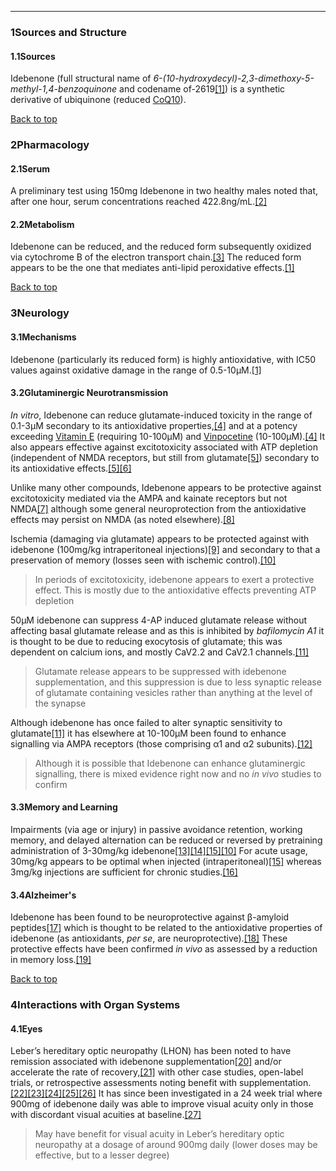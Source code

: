 





---


### 1Sources and Structure

#### 1.1Sources


Idebenone (full structural name of *6-(10-hydroxydecyl)-2,3-dimethoxy-5-methyl-1,4-benzoquinone* and codename of-2619[[1]](#ref1)) is a synthetic derivative of ubiquinone (reduced [CoQ10](/supplements/coenzyme-q10/)).


[Back to top](#c-sources-and-structure)
### 2Pharmacology

#### 2.1Serum


A preliminary test using 150mg Idebenone in two healthy males noted that, after one hour, serum concentrations reached 422.8ng/mL.[[2]](#ref2)


#### 2.2Metabolism


Idebenone can be reduced, and the reduced form subsequently oxidized via cytochrome B of the electron transport chain.[[3]](#ref3) The reduced form appears to be the one that mediates anti-lipid peroxidative effects.[[1]](#ref1)


[Back to top](#c-pharmacology)
### 3Neurology

#### 3.1Mechanisms


Idebenone (particularly its reduced form) is highly antioxidative, with IC50 values against oxidative damage in the range of 0.5-10µM.[[1]](#ref1)


#### 3.2Glutaminergic Neurotransmission


*In vitro*, Idebenone can reduce glutamate-induced toxicity in the range of 0.1-3µM secondary to its antioxidative properties,[[4]](#ref4) and at a potency exceeding [Vitamin E](/supplements/vitamin-e/) (requiring 10-100µM) and [Vinpocetine](/supplements/vinpocetine/) (10-100µM).[[4]](#ref4) It also appears effective against excitotoxicity associated with ATP depletion (independent of NMDA receptors, but still from glutamate[[5]](#ref5)) secondary to its antioxidative effects.[[5]](#ref5)[[6]](#ref6)


Unlike many other compounds, Idebenone appears to be protective against excitotoxicity mediated via the AMPA and kainate receptors but not NMDA[[7]](#ref7) although some general neuroprotection from the antioxidative effects may persist on NMDA (as noted elsewhere).[[8]](#ref8)


Ischemia (damaging via glutamate) appears to be protected against with idebenone (100mg/kg intraperitoneal injections)[[9]](#ref9) and secondary to that a preservation of memory (losses seen with ischemic control).[[10]](#ref10)



> In periods of excitotoxicity, idebenone appears to exert a protective effect. This is mostly due to the antioxidative effects preventing ATP depletion


50μM idebenone can suppress 4-AP induced glutamate release without affecting basal glutamate release and as this is inhibited by *bafilomycin A1* it is thought to be due to reducing exocytosis of glutamate; this was dependent on calcium ions, and mostly CaV2.2 and CaV2.1 channels.[[11]](#ref11)



> Glutamate release appears to be suppressed with idebenone supplementation, and this suppression is due to less synaptic release of glutamate containing vesicles rather than anything at the level of the synapse


Although idebenone has once failed to alter synaptic sensitivity to glutamate[[11]](#ref11) it has elsewhere at 10-100μM been found to enhance signalling via AMPA receptors (those comprising α1 and α2 subunits).[[12]](#ref12)



> Although it is possible that Idebenone can enhance glutaminergic signalling, there is mixed evidence right now and no *in vivo* studies to confirm


#### 3.3Memory and Learning


Impairments (via age or injury) in passive avoidance retention, working memory, and delayed alternation can be reduced or reversed by pretraining administration of 3-30mg/kg idebenone[[13]](#ref13)[[14]](#ref14)[[15]](#ref15)[[10]](#ref10) For acute usage, 30mg/kg appears to be optimal when injected (intraperitoneal)[[15]](#ref15) whereas 3mg/kg injections are sufficient for chronic studies.[[16]](#ref16)


#### 3.4Alzheimer's


Idebenone has been found to be neuroprotective against β-amyloid peptides[[17]](#ref17) which is thought to be related to the antioxidative properties of idebenone (as antioxidants, *per se*, are neuroprotective).[[18]](#ref18) These protective effects have been confirmed *in vivo* as assessed by a reduction in memory loss.[[19]](#ref19)


[Back to top](#c-neurology)
### 4Interactions with Organ Systems

#### 4.1Eyes


Leber’s hereditary optic neuropathy (LHON) has been noted to have remission associated with idebenone supplementation[[20]](#ref20) and/or accelerate the rate of recovery,[[21]](#ref21) with other case studies, open-label trials, or retrospective assessments noting benefit with supplementation.[[22]](#ref22)[[23]](#ref23)[[24]](#ref24)[[25]](#ref25)[[26]](#ref26) It has since been investigated in a 24 week trial where 900mg of idebenone daily was able to improve visual acuity only in those with discordant visual acuities at baseline.[[27]](#ref27)



> May have benefit for visual acuity in Leber’s hereditary optic neuropathy at a dosage of around 900mg daily (lower doses may be effective, but to a lesser degree)

 


